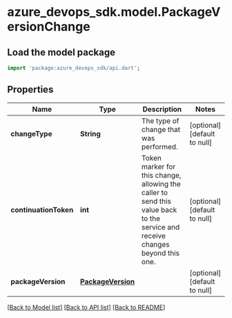 # azure_devops_sdk.model.PackageVersionChange

## Load the model package
```dart
import 'package:azure_devops_sdk/api.dart';
```

## Properties
Name | Type | Description | Notes
------------ | ------------- | ------------- | -------------
**changeType** | **String** | The type of change that was performed. | [optional] [default to null]
**continuationToken** | **int** | Token marker for this change, allowing the caller to send this value back to the service and receive changes beyond this one. | [optional] [default to null]
**packageVersion** | [**PackageVersion**](PackageVersion.md) |  | [optional] [default to null]

[[Back to Model list]](../README.md#documentation-for-models) [[Back to API list]](../README.md#documentation-for-api-endpoints) [[Back to README]](../README.md)


